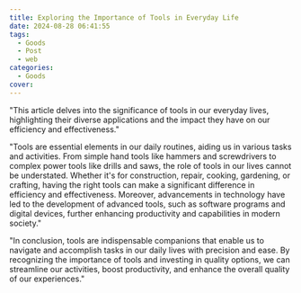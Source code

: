 ```yaml
---
title: Exploring the Importance of Tools in Everyday Life
date: 2024-08-28 06:41:55
tags:
  - Goods
  - Post
  - web
categories:
  - Goods
cover: 
---
```


"This article delves into the significance of tools in our everyday lives, highlighting their diverse applications and the impact they have on our efficiency and effectiveness."

"Tools are essential elements in our daily routines, aiding us in various tasks and activities. From simple hand tools like hammers and screwdrivers to complex power tools like drills and saws, the role of tools in our lives cannot be understated. Whether it's for construction, repair, cooking, gardening, or crafting, having the right tools can make a significant difference in efficiency and effectiveness. Moreover, advancements in technology have led to the development of advanced tools, such as software programs and digital devices, further enhancing productivity and capabilities in modern society."

"In conclusion, tools are indispensable companions that enable us to navigate and accomplish tasks in our daily lives with precision and ease. By recognizing the importance of tools and investing in quality options, we can streamline our activities, boost productivity, and enhance the overall quality of our experiences."

